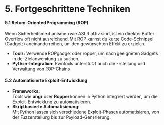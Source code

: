 # 5. Fortgeschrittene Techniken

#### 5.1 Return-Oriented Programming (ROP)

Wenn Sicherheitsmechanismen wie ASLR aktiv sind, ist ein direkter Buffer Overflow oft nicht ausreichend. Mit ROP kannst du kurze Code-Schnipsel (Gadgets) aneinanderreihen, um den gewünschten Effekt zu erzielen.

* **Tools:** Verwende ROPgadget oder ropper, um nach geeigneten Gadgets in der Zielanwendung zu suchen.
* **Python-Integration:** Pwntools unterstützt auch die Erstellung und Verwaltung von ROP-Chains.

#### 5.2 Automatisierte Exploit-Entwicklung

* **Frameworks:**\
  Tools wie **angr** oder **Ropper** können in Python integriert werden, um die Exploit-Entwicklung zu automatisieren.
* **Skriptbasierte Automatisierung:**\
  Mit Python lassen sich verschiedene Exploit-Phasen automatisieren, von der Fuzzerstellung bis zur Payload-Generierung.
